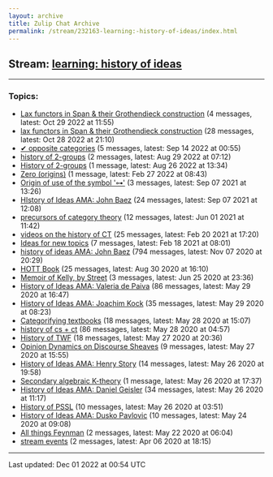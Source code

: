 ```yaml
---
layout: archive
title: Zulip Chat Archive
permalink: /stream/232163-learning:-history-of-ideas/index.html
---
```


## Stream: [learning: history of ideas](https://mattecapu.github.io/ct-zulip-archive/stream/232163-learning:-history-of-ideas/index.html)
---

### Topics:

* [Lax functors in Span & their Grothendieck construction](topic/topic_Lax.20functors.20in.20Span.20.26.20their.20Grothendieck.20construction.html) (4 messages, latest: Oct 29 2022 at 11:55)
* [lax functors in Span & their Grothendieck construction](topic/topic_lax.20functors.20in.20Span.20.26.20their.20Grothendieck.20construction.html) (28 messages, latest: Oct 28 2022 at 21:10)
* [✔ opposite categories](topic/topic_.E2.9C.94.20opposite.20categories.html) (5 messages, latest: Sep 14 2022 at 00:55)
* [history of 2-groups](topic/topic_history.20of.202-groups.html) (2 messages, latest: Aug 29 2022 at 07:12)
* [History of 2-groups](topic/topic_History.20of.202-groups.html) (1 message, latest: Aug 26 2022 at 13:34)
* [Zero (origins)](topic/topic_Zero.20(origins).html) (1 message, latest: Feb 27 2022 at 08:43)
* [Origin of use of the symbol '⊶'](topic/topic_Origin.20of.20use.20of.20the.20symbol.20'.E2.8A.B6'.html) (3 messages, latest: Sep 07 2021 at 13:26)
* [HIstory of Ideas AMA: John Baez](topic/topic_HIstory.20of.20Ideas.20AMA.3A.20John.20Baez.html) (24 messages, latest: Sep 07 2021 at 12:08)
* [precursors of category theory](topic/topic_precursors.20of.20category.20theory.html) (12 messages, latest: Jun 01 2021 at 11:42)
* [videos on the history of CT](topic/topic_videos.20on.20the.20history.20of.20CT.html) (25 messages, latest: Feb 20 2021 at 17:20)
* [Ideas for new topics](topic/topic_Ideas.20for.20new.20topics.html) (7 messages, latest: Feb 18 2021 at 08:01)
* [history of ideas AMA: John Baez](topic/topic_history.20of.20ideas.20AMA.3A.20John.20Baez.html) (794 messages, latest: Nov 07 2020 at 20:29)
* [HOTT Book](topic/topic_HOTT.20Book.html) (25 messages, latest: Aug 30 2020 at 16:10)
* [Memoir of Kelly, by Street](topic/topic_Memoir.20of.20Kelly.2C.20by.20Street.html) (3 messages, latest: Jun 25 2020 at 23:36)
* [History of Ideas AMA: Valeria de Paiva](topic/topic_History.20of.20Ideas.20AMA.3A.20Valeria.20de.20Paiva.html) (86 messages, latest: May 29 2020 at 16:47)
* [History of Ideas AMA: Joachim Kock](topic/topic_History.20of.20Ideas.20AMA.3A.20Joachim.20Kock.html) (35 messages, latest: May 29 2020 at 08:23)
* [Categorifying textbooks](topic/topic_Categorifying.20textbooks.html) (18 messages, latest: May 28 2020 at 15:07)
* [history of cs + ct](topic/topic_history.20of.20cs.20.2B.20ct.html) (86 messages, latest: May 28 2020 at 04:57)
* [History of TWF](topic/topic_History.20of.20TWF.html) (18 messages, latest: May 27 2020 at 20:36)
* [Opinion Dynamics on Discourse Sheaves](topic/topic_Opinion.20Dynamics.20on.20Discourse.20Sheaves.html) (9 messages, latest: May 27 2020 at 15:55)
* [History of Ideas AMA: Henry Story](topic/topic_History.20of.20Ideas.20AMA.3A.20Henry.20Story.html) (14 messages, latest: May 26 2020 at 19:58)
* [Secondary algebraic K-theory](topic/topic_Secondary.20algebraic.20K-theory.html) (1 message, latest: May 26 2020 at 17:37)
* [History of Ideas AMA: Daniel Geisler](topic/topic_History.20of.20Ideas.20AMA.3A.20Daniel.20Geisler.html) (34 messages, latest: May 26 2020 at 11:17)
* [History of PSSL](topic/topic_History.20of.20PSSL.html) (10 messages, latest: May 26 2020 at 03:51)
* [History of Ideas AMA: Dusko Pavlovic](topic/topic_History.20of.20Ideas.20AMA.3A.20Dusko.20Pavlovic.html) (10 messages, latest: May 24 2020 at 09:08)
* [All things Feynman](topic/topic_All.20things.20Feynman.html) (2 messages, latest: May 22 2020 at 06:04)
* [stream events](topic/topic_stream.20events.html) (2 messages, latest: Apr 06 2020 at 18:15)

<hr><p>Last updated: Dec 01 2022 at 00:54 UTC</p>